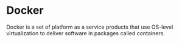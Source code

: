 # Docker
Docker is a set of platform as a service products that use OS-level virtualization to deliver software in packages called containers.
